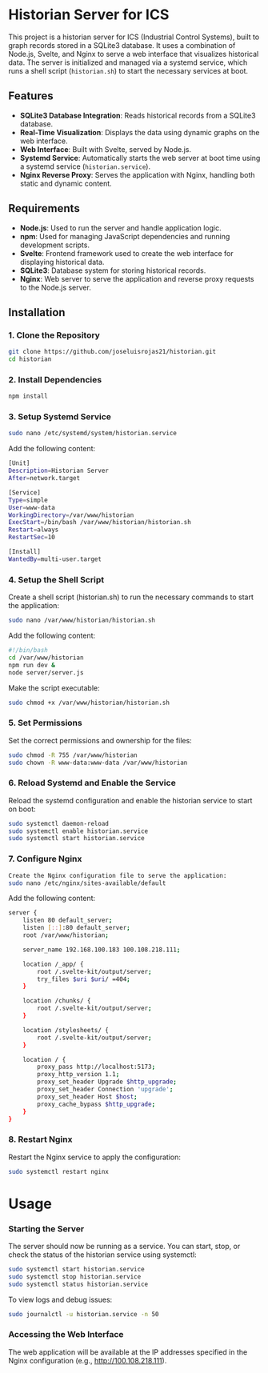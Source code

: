 # Historian Server for ICS

This project is a historian server for ICS (Industrial Control Systems), built to graph records stored in a SQLite3 database. It uses a combination of Node.js, Svelte, and Nginx to serve a web interface that visualizes historical data. The server is initialized and managed via a systemd service, which runs a shell script (`historian.sh`) to start the necessary services at boot.

## Features

- **SQLite3 Database Integration**: Reads historical records from a SQLite3 database.
- **Real-Time Visualization**: Displays the data using dynamic graphs on the web interface.
- **Web Interface**: Built with Svelte, served by Node.js.
- **Systemd Service**: Automatically starts the web server at boot time using a systemd service (`historian.service`).
- **Nginx Reverse Proxy**: Serves the application with Nginx, handling both static and dynamic content.

## Requirements

- **Node.js**: Used to run the server and handle application logic.
- **npm**: Used for managing JavaScript dependencies and running development scripts.
- **Svelte**: Frontend framework used to create the web interface for displaying historical data.
- **SQLite3**: Database system for storing historical records.
- **Nginx**: Web server to serve the application and reverse proxy requests to the Node.js server.

## Installation

### 1. Clone the Repository

```bash
git clone https://github.com/joseluisrojas21/historian.git
cd historian
```
### 2. Install Dependencies
```bash
npm install
```

### 3. Setup Systemd Service
```bash
sudo nano /etc/systemd/system/historian.service
```
Add the following content:

```bash
[Unit]
Description=Historian Server
After=network.target

[Service]
Type=simple
User=www-data
WorkingDirectory=/var/www/historian
ExecStart=/bin/bash /var/www/historian/historian.sh
Restart=always
RestartSec=10

[Install]
WantedBy=multi-user.target
```

### 4. Setup the Shell Script
Create a shell script (historian.sh) to run the necessary commands to start the application:
```bash
sudo nano /var/www/historian/historian.sh
```

Add the following content:
```bash
#!/bin/bash
cd /var/www/historian
npm run dev &
node server/server.js
```

Make the script executable:
```bash
sudo chmod +x /var/www/historian/historian.sh
```

### 5. Set Permissions
Set the correct permissions and ownership for the files:
```bash
sudo chmod -R 755 /var/www/historian
sudo chown -R www-data:www-data /var/www/historian
```

### 6. Reload Systemd and Enable the Service
Reload the systemd configuration and enable the historian service to start on boot:
```bash
sudo systemctl daemon-reload
sudo systemctl enable historian.service
sudo systemctl start historian.service
```

### 7. Configure Nginx
```bash
Create the Nginx configuration file to serve the application:
sudo nano /etc/nginx/sites-available/default
```

Add the following content:
```bash
server {
    listen 80 default_server;
    listen [::]:80 default_server;
    root /var/www/historian;

    server_name 192.168.100.183 100.108.218.111;

    location /_app/ {
        root /.svelte-kit/output/server;
        try_files $uri $uri/ =404;
    }

    location /chunks/ {
        root /.svelte-kit/output/server;
    }

    location /stylesheets/ {
        root /.svelte-kit/output/server;
    }

    location / {
        proxy_pass http://localhost:5173;
        proxy_http_version 1.1;
        proxy_set_header Upgrade $http_upgrade;
        proxy_set_header Connection 'upgrade';
        proxy_set_header Host $host;
        proxy_cache_bypass $http_upgrade;
    }
}
```

### 8. Restart Nginx
Restart the Nginx service to apply the configuration:
```bash
sudo systemctl restart nginx
```

# Usage

### Starting the Server
The server should now be running as a service. You can start, stop, or check the status of the historian service using systemctl:
```bash
sudo systemctl start historian.service
sudo systemctl stop historian.service
sudo systemctl status historian.service
```

To view logs and debug issues:
```bash
sudo journalctl -u historian.service -n 50
```

### Accessing the Web Interface
The web application will be available at the IP addresses specified in the Nginx configuration (e.g., http://100.108.218.111).